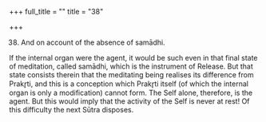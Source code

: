 +++
full_title = ""
title = "38"

+++


38. And on account of the absence of samādhi.

If the internal organ were the agent, it would be such even in that final state of meditation, called samādhi, which is the instrument of Release. But that state consists therein that the meditating being realises its difference from Prakr̥ti, and this is a conception which Prakr̥ti itself (of which the internal organ is only a modification) cannot form. The Self alone, therefore, is the agent. But this would imply that the activity of the Self is never at rest! Of this difficulty the next Sūtra disposes.

